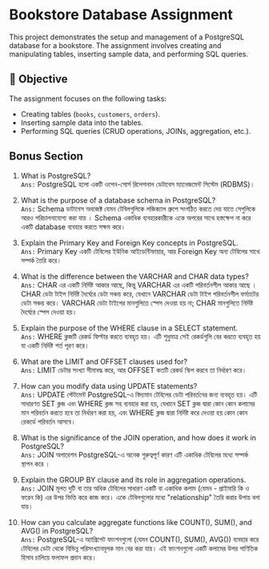 # Bookstore Database Assignment

This project demonstrates the setup and management of a PostgreSQL database for a bookstore. The assignment involves creating and manipulating tables, inserting sample data, and performing SQL queries.

## 🚀 Objective

The assignment focuses on the following tasks:

- Creating tables (`books`, `customers`, `orders`).
- Inserting sample data into the tables.
- Performing SQL queries (CRUD operations, JOINs, aggregation, etc.).

## Bonus Section

1.  What is PostgreSQL? <br>
    `Ans:` PostgreSQL হলো একটি ওপেন-সোর্স রিলেশনাল ডেটাবেস ম্যানেজমেন্ট সিস্টেম (RDBMS)।

2.  What is the purpose of a database schema in PostgreSQL? <br>
    `Ans:` Schema ডাটাবেস অবজেক্ট যেমন টেবিলগুলিকে লজিক্যাল গ্রুপে সংগঠিত করতে দেয় যাতে সেগুলিকে আরও পরিচালনাযোগ্য করা যায় । Schema একাধিক ব্যবহারকারীকে একে অপরের সাথে হস্তক্ষেপ না করে একটি database ব্যবহার করতে সক্ষম করে।

3.  Explain the Primary Key and Foreign Key concepts in PostgreSQL. <br>
    `Ans:` Primary Key একটি টেবিলের ইউনিক আইডেন্টিফায়ার, আর Foreign Key অন্য টেবিলের সাথে সম্পর্ক তৈরি করে।

4.  What is the difference between the VARCHAR and CHAR data types? <br>
    `Ans:` CHAR এর একটি নির্দিষ্ট আকার আছে, কিন্তু VARCHAR এর একটি পরিবর্তনশীল আকার আছে । CHAR ডেটা টাইপ নির্দিষ্ট দৈর্ঘ্যের ডেটা সঞ্চয় করে, যেখানে VARCHAR ডেটা টাইপ পরিবর্তনশীল ফর্ম্যাটের ডেটা সঞ্চয় করে। VARCHAR ডেটা টাইপের মানগুলিতে স্পেস দেওয়া হয় না; CHAR মানগুলিতে নির্দিষ্ট দৈর্ঘ্যের স্পেস দেওয়া হয়।

5.  Explain the purpose of the WHERE clause in a SELECT statement. <br>
    `Ans:` WHERE ক্লজটি রেকর্ড ফিল্টার করতে ব্যবহৃত হয়। এটি শুধুমাত্র সেই রেকর্ডগুলি বের করতে ব্যবহৃত হয় যা একটি নির্দিষ্ট শর্ত পূরণ করে।

6.  What are the LIMIT and OFFSET clauses used for? <br>
    `Ans:` LIMIT ডেটার সংখ্যা সীমাবদ্ধ করে, আর OFFSET কতটি রেকর্ড স্কিপ করবে তা নির্ধারণ করে।

7.  How can you modify data using UPDATE statements? <br>
    `Ans:` UPDATE স্টেটমেন্ট PostgreSQL-এ বিদ্যমান টেবিলের ডেটা পরিবর্তনের জন্য ব্যবহৃত হয়। এটি সাধারণত SET ক্লজ এবং WHERE ক্লজ সহ ব্যবহার করা হয়, যেখানে SET ক্লজ দ্বারা কোন কোন কলামের মান পরিবর্তন করতে হবে তা নির্ধারণ করা হয়, এবং WHERE ক্লজ দ্বারা নির্দিষ্ট করে দেওয়া হয় কোন কোন রেকর্ডে পরিবর্তন আসবে।

8.  What is the significance of the JOIN operation, and how does it work in PostgreSQL? <br>
    `Ans:` JOIN অপারেশন PostgreSQL-এ অনেক গুরুত্বপূর্ণ কারণ এটি একাধিক টেবিলের মধ্যে সম্পর্ক স্থাপন করে ।

9.  Explain the GROUP BY clause and its role in aggregation operations. <br>
    `Ans:` JOIN মূলত দুটি বা তার অধিক টেবিলের সাধারণ একটি বা একাধিক কলাম (যেমন - প্রাইমারি কি ও ফরেন কি) এর উপর ভিত্তি করে কাজ করে। একে টেবিলগুলোর মধ্যে "relationship" তৈরি করার উপায় বলা যায়।

10. How can you calculate aggregate functions like COUNT(), SUM(), and AVG() in PostgreSQL? <br>
    `Ans:` PostgreSQL-এ অ্যাগ্রিগেট ফাংশনগুলো (যেমন COUNT(), SUM(), AVG()) ব্যবহার করে টেবিলের ডেটা থেকে বিভিন্ন পরিসংখ্যানমূলক মান বের করা যায়। এই ফাংশনগুলো একটি কলামের উপর গাণিতিক হিসাব চালিয়ে ফলাফল প্রদান করে।
